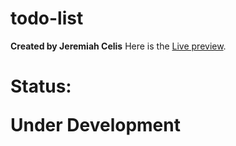 # todo-list
<b>Created by Jeremiah Celis</b>
Here is the <a href="https://canlascelis.github.io/todo-list/">Live preview<a/>.
# Status: <p>Under Development </p>
